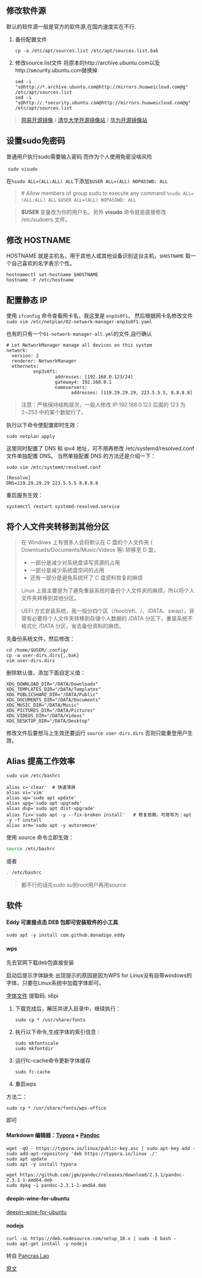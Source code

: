 ## 修改软件源

默认的软件源一般是官方的软件源,在国内速度实在不行.

1. 备份配置文件

   ```
   cp -a /etc/apt/sources.list /etc/apt/sources.list.bak
   ```

2. 修改source.list文件 将原本的http://archive.ubuntu.com以及http://security.ubuntu.com替换掉

   ```  
   sed -i "s@http://*.archive.ubuntu.com@http://mirrors.huaweicloud.com@g"  /etc/apt/sources.list
   sed -i "s@http://.*security.ubuntu.com@http://mirrors.huaweicloud.com@g" /etc/apt/sources.list
   ```

> [网易开源镜像](https://mirrors.163.com/) /  [清华大学开源镜像站](https://mirrors.tuna.tsinghua.edu.cn/) / [华为开源镜像站](https://mirrors.huaweicloud.com/)



##  设置sudo免密码

普通用户执行sudo需要输入密码 而作为个人使用免密没啥风险

​	``` sudo visudo ```

在`%sudo ALL=(ALL:ALL) ALL`下添加`$USER ALL=(ALL) NOPASSWD: ALL`

> \# Allow members of group sudo to execute any command
> `%sudo ALL=(ALL:ALL) ALL`
> `$USER ALL=(ALL) NOPASSWD: ALL`

> **$USER** 变量改为你的用户名，另外 **visudo** 命令就是直接修改 /etc/sudoers 文件。



## 修改 HOSTNAME

HOSTNAME 就是主机名，用于其他人或其他设备识别这台主机，`$HOSTNAME` 取一个自己喜欢的名字表示个性。

```
hostnamectl set-hostname $HOSTNAME
hostname -F /etc/hostname
```



## 配置静态 IP

使用 `ifconfig` 命令查看网卡名，我这里是 `enp3s0f1`，
然后根据网卡名修改文件 `sudo vim /etc/netplan/02-network-manager-enp3s0f1.yaml` 

也有的只有一个`01-network-manager-all.yml`的文件,自行确认

```
# Let NetworkManager manage all devices on this system
network:
  version: 2
  renderer: NetworkManager
  ethernets:
          enp3s0f1:
                  addresses: [192.168.0.123/24]
                  gateway4: 192.168.0.1
                  nameservers:
                        addresses: [119.29.29.29, 223.5.5.5, 8.8.8.8]
```

> 注意：严格保持结构层次，一般人修改 IP:192.168.0.123 后面的 123 为 2~253 中的某个数就行了。



执行以下命令使配置即时生效：

```
sudo netplan apply
```

这里同时配置了 DNS 和 ipv4 地址，可不用再修改 /etc/systemd/resolved.conf 文件单独配置 DNS。 当然单独配置 DNS 的方法还是介绍一下：

`sudo vim /etc/systemd/resolved.conf`

```
[Resolve]
DNS=119.29.29.29 223.5.5.5 8.8.8.8
```

重启服务生效：

```
systemctl restart systemd-resolved.service
```



## 将个人文件夹转移到其他分区

> 在 Windows 上有很多人会将默认在 C 盘的个人文件夹 ( Downloads/Documents/Music/Videos 等) 转移至 D 盘，
>
> * 一部分是减少对系统盘读写资源的占用
> * 一部分是减少系统盘空间的占用
> * 还有一部分是避免系统坏了 C 盘资料恢复的麻烦
>
> Linux 上我主要是为了避免重装系统时备份个人文件夹的麻烦，所以将个人文件夹转移到其他分区。
>
> UEFI 方式安装系统，我一般分四个区（/boot/efi、/、/DATA、swap），非常有必要将个人文件夹转移到存储个人数据的 /DATA 分区下，重装系统不格式化 /DATA 分区，省去备份资料的麻烦。



先备份系统文件，然后修改：

```
cd /home/$USER/.config/
cp -a user-dirs.dirs{,.bak}
vim user-dirs.dirs
```

删除默认值，添加下面自定义值：

```
XDG_DOWNLOAD_DIR="/DATA/Downloads"
XDG_TEMPLATES_DIR="/DATA/Templates"
XDG_PUBLICSHARE_DIR="/DATA/Public"
XDG_DOCUMENTS_DIR="/DATA/Documents"
XDG_MUSIC_DIR="/DATA/Music"
XDG_PICTURES_DIR="/DATA/Pictures"
XDG_VIDEOS_DIR="/DATA/Videos"
XDG_DESKTOP_DIR="/DATA/Desktop"
```

修改文件后要想马上生效还要运行 `source user-dirs.dirs` 否则只能重登用户生效。



## Alias 提高工作效率

`sudo vim /etc/bashrc`

```
alias c='clear'  # 快速清屏
alias vi='vim'
alias up='sudo apt update'
alias upg='sudo apt upgrade'
alias dup='sudo apt dist-upgrade'
alias fix='sudo apt -y --fix-broken install'   # 修复依赖，可简写为：apt -y -f install
alias arm='sudo apt -y autoremove'
```

使用 source 命令立即生效：

```bash
source /etc/bashrc
```

或者

```bash
. /etc/bashrc
```

> 都不行的话先sudo su到root用户再用source



## 软件

#### Eddy 可直接点击 DEB 包即可安装软件的小工具

```
sudo apt -y install com.github.donadigo.eddy
```



#### wps

先去官网下载deb包直接安装

启动后提示字体缺失 出现提示的原因是因为WPS for Linux没有自带windows的字体，只要在Linux系统中加载字体即可。

[字体文件]( https://pan.baidu.com/s/1UgOF-xK3ygBp7S2mEVEJXg ) 提取码: s6pi

1. 下载完成后，解压并进入目录中，继续执行：

   ```
   sudo cp * /usr/share/fonts
   ```

2. 执行以下命令,生成字体的索引信息：

   ```
   sudo mkfontscale
   sudo mkfontdir
   ```

3. 运行fc-cache命令更新字体缓存

   ```
   sudo fc-cache
   ```

4. 重启wps



方法二：

```
sudo cp * /usr/share/fonts/wps-office 
```

即可



#### Markdown 编辑器：[Typora](https://typora.io/#linux) + [Pandoc](https://github.com/jgm/pandoc/releases/tag/2.3.1)

```
wget -qO - https://typora.io/linux/public-key.asc | sudo apt-key add -
sudo add-apt-repository 'deb https://typora.io/linux ./'
sudo apt update
sudo apt -y install typora

wget https://github.com/jgm/pandoc/releases/download/2.3.1/pandoc-2.3.1-1-amd64.deb
sudo dpkg -i pandoc-2.3.1-1-amd64.deb
```



#### deepin-wine-for-ubuntu

[deepin-wine-for-ubuntu](https://gitee.com/wszqkzqk/deepin-wine-for-ubuntu)



#### nodejs

```
curl -sL https://deb.nodesource.com/setup_10.x | sudo -E bash -
sudo apt-get install -y nodejs
```





转自 [Pancras Lao](https://me.csdn.net/laopengcheng) 

[原文](https://blog.csdn.net/laopengcheng/article/details/82861760)

